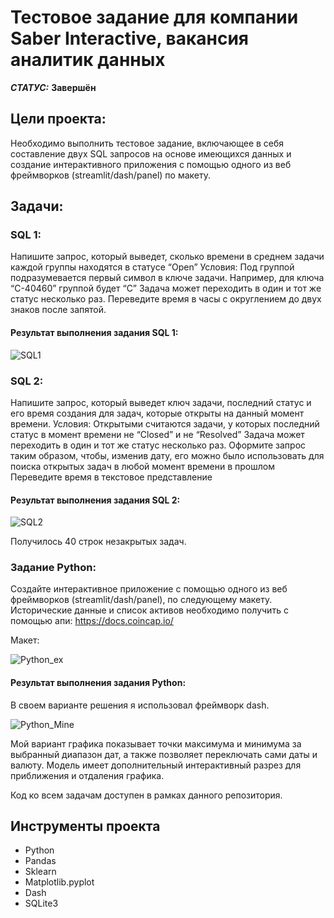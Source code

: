 # Тестовое задание для компании Saber Interactive, вакансия аналитик данных



***СТАТУС:*** **Завершён**


## Цели проекта:

Необходимо выполнить тестовое задание, включающее в себя составление двух SQL запросов на основе имеющихся данных и создание интерактивного приложения с помощью одного из веб фреймворков (streamlit/dash/panel) по макету.

## Задачи:

### SQL 1:

Напишите запрос, который выведет, сколько времени в среднем задачи каждой группы находятся в статусе “Open” 
Условия:
Под группой подразумевается первый символ в ключе задачи. Например, для ключа “C-40460” группой будет “C”
Задача может переходить в один и тот же статус несколько раз.
Переведите время в часы с округлением до двух знаков после запятой.

#### Результат выполнения задания SQL 1:

<img src="https://i.imgur.com/VDryupk.png" alt="SQL1"/>

### SQL 2:

Напишите запрос, который выведет ключ задачи, последний статус и его время создания для задач, которые открыты на данный момент времени.
Условия:
Открытыми считаются задачи, у которых последний статус в момент времени не “Closed” и не “Resolved”
Задача может переходить в один и тот же статус несколько раз.
Оформите запрос таким образом, чтобы, изменив дату, его можно было использовать для поиска открытых задач в любой момент времени в прошлом
Переведите время в текстовое представление

#### Результат выполнения задания SQL 2:

<img src="https://i.imgur.com/A1Oj2vi.png" alt="SQL2"/>

Получилось 40 строк незакрытых задач.

### Задание Python:

Создайте интерактивное приложение с помощью одного из веб фреймворков (streamlit/dash/panel), по следующему макету.
Исторические данные и список активов необходимо получить с помощью апи:  https://docs.coincap.io/

Макет:

<img src="https://i.imgur.com/1xdHWwq.png" alt="Python_ex"/>

#### Результат выполнения задания Python:

В своем варианте решения я использовал фреймворк dash.

<img src="https://i.imgur.com/kylSVMg.png" alt="Python_Mine"/>

Мой вариант графика показывает точки максимума и минимума за выбранный диапазон дат, а также позволяет переключать сами даты и валюту. Модель имеет дополнительный интерактивный разрез для приближения и отдаления графика.

Код ко всем задачам доступен в рамках данного репозитория.

## Инструменты проекта

- Python
- Pandas
- Sklearn
- Matplotlib.pyplot
- Dash
- SQLite3
